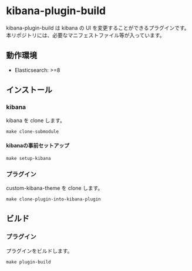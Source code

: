 # kibana-plugin-build
kibana-plugin-build は kibana の UI を変更することができるプラグインです。
本リポジトリには、必要なマニフェストファイル等が入っています。

## 動作環境
- Elasticsearch: >=8

## インストール
### kibana
kibana を clone します。
```
make clone-submodule
```

#### kibanaの事前セットアップ
```
make setup-kibana
```

### プラグイン
custom-kibana-theme を clone します。
```
make clone-plugin-into-kibana-plugin
```

## ビルド
### プラグイン
プラグインをビルドします。
```
make plugin-build
```
